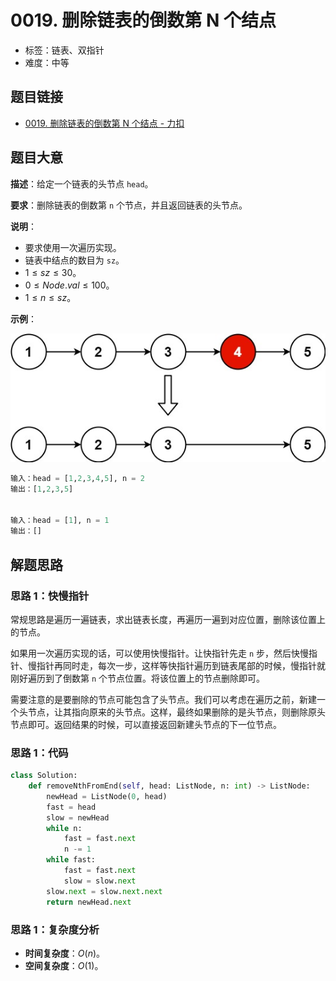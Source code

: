 # 0019. 删除链表的倒数第 N 个结点

- 标签：链表、双指针
- 难度：中等

## 题目链接

- [0019. 删除链表的倒数第 N 个结点 - 力扣](https://leetcode.cn/problems/remove-nth-node-from-end-of-list/)

## 题目大意

**描述**：给定一个链表的头节点 `head`。

**要求**：删除链表的倒数第 `n` 个节点，并且返回链表的头节点。

**说明**：

- 要求使用一次遍历实现。
- 链表中结点的数目为 `sz`。
- $1 \le sz \le 30$。
- $0 \le Node.val \le 100$。
- $1 \le n \le sz$。

**示例**：

![](../images/20201024001901.jpg)

```python
输入：head = [1,2,3,4,5], n = 2
输出：[1,2,3,5]


输入：head = [1], n = 1
输出：[]
```

## 解题思路

### 思路 1：快慢指针

常规思路是遍历一遍链表，求出链表长度，再遍历一遍到对应位置，删除该位置上的节点。

如果用一次遍历实现的话，可以使用快慢指针。让快指针先走 `n` 步，然后快慢指针、慢指针再同时走，每次一步，这样等快指针遍历到链表尾部的时候，慢指针就刚好遍历到了倒数第 `n` 个节点位置。将该位置上的节点删除即可。

需要注意的是要删除的节点可能包含了头节点。我们可以考虑在遍历之前，新建一个头节点，让其指向原来的头节点。这样，最终如果删除的是头节点，则删除原头节点即可。返回结果的时候，可以直接返回新建头节点的下一位节点。

### 思路 1：代码

```python
class Solution:
    def removeNthFromEnd(self, head: ListNode, n: int) -> ListNode:
        newHead = ListNode(0, head)
        fast = head
        slow = newHead
        while n:
            fast = fast.next
            n -= 1
        while fast:
            fast = fast.next
            slow = slow.next
        slow.next = slow.next.next
        return newHead.next
```

### 思路 1：复杂度分析

- **时间复杂度**：$O(n)$。
- **空间复杂度**：$O(1)$。

